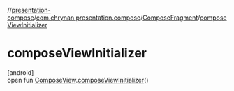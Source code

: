 //[presentation-compose](../../../index.md)/[com.chrynan.presentation.compose](../index.md)/[ComposeFragment](index.md)/[composeViewInitializer](compose-view-initializer.md)

# composeViewInitializer

[android]\
open fun [ComposeView](https://developer.android.com/reference/kotlin/androidx/compose/ui/platform/ComposeView.html).[composeViewInitializer](compose-view-initializer.md)()
